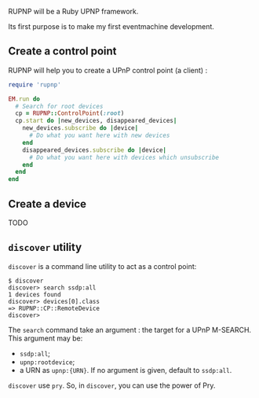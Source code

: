 RUPNP will be a Ruby UPNP framework.

Its first purpose is to make my first eventmachine development.

## Create a control point
RUPNP will help you to create a UPnP control point (a client) :
```ruby
require 'rupnp'

EM.run do
  # Search for root devices
  cp = RUPNP::ControlPoint(:root)
  cp.start do |new_devices, disappeared_devices|
    new_devices.subscribe do |device|
      # Do what you want here with new devices
    end
    disappeared_devices.subscribe do |device|
      # Do what you want here with devices which unsubscribe
    end
  end
end
```
## Create a device
TODO

## `discover` utility
`discover` is a command line utility to act as a control point:
```
$ discover
discover> search ssdp:all
1 devices found
discover> devices[0].class
=> RUPNP::CP::RemoteDevice
discover>
```

The `search` command take an argument : the target for a UPnP M-SEARCH. This
argument may be:
* `ssdp:all`;
* `upnp:rootdevice`;
* a URN as `upnp:{URN}`.
If no argument is given, default to `ssdp:all`.

`discover` use `pry`. So, in `discover`, you can use the power of Pry.